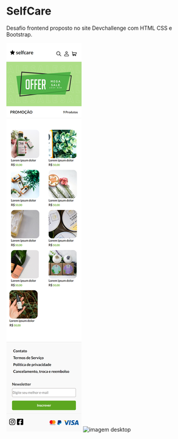 # SelfCare
 Desafio frontend proposto no site Devchallenge com HTML CSS e Bootstrap. 

![imagem mobile](https://github.com/luizlopes12/SelfCare/blob/main/scr1.png)
![imagem desktop](https://github.com/luizlopes12/SelfCare/blob/main/scr2.png=250x200)
